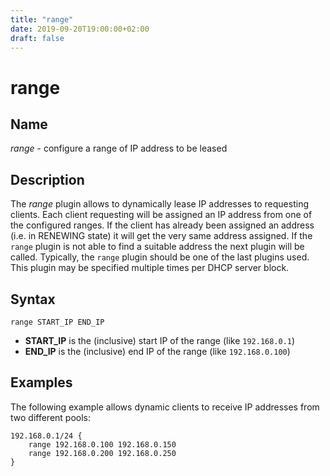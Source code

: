 ```yaml
---
title: "range"
date: 2019-09-20T19:00:00+02:00
draft: false
---
```


# range

## Name

*range* - configure a range of IP address to be leased

## Description

The *range* plugin allows to dynamically lease IP addresses to requesting clients. Each client requesting 
will be assigned an IP address from one of the configured ranges. If the client has already been assigned
an address (i.e. in RENEWING state) it will get the very same address assigned. If the `range` plugin is
not able to find a suitable address the next plugin will be called. Typically, the `range` plugin should
be one of the last plugins used. This plugin may be specified multiple times per DHCP server block.

## Syntax

```
range START_IP END_IP
```

* **START_IP** is the (inclusive) start IP of the range (like `192.168.0.1`)
* **END_IP** is the (inclusive) end IP of the range (like `192.168.0.100`)

## Examples

The following example allows dynamic clients to receive IP addresses from two different pools:

```
192.168.0.1/24 {
    range 192.168.0.100 192.168.0.150
    range 192.168.0.200 192.168.0.250
}
```